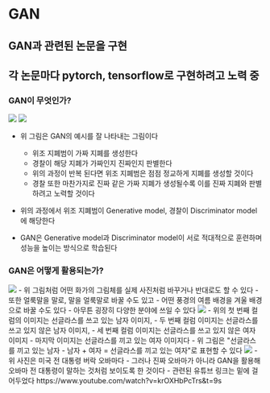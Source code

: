 # GAN
## GAN과 관련된 논문을 구현
## 각 논문마다 pytorch, tensorflow로 구현하려고 노력 중

### GAN이 무엇인가?
<img src = "https://post-phinf.pstatic.net/MjAxODA4MjRfNTkg/MDAxNTM1MDcxMzI2MzU3.1-EfJtLhJXRtO5cpOBhPmY_78sHXdLKlp4_dkPjAFTQg.lIW07gOqN4zT_47N6Jik8QEv-6TShocejgoK_nBV538g.PNG/1.PNG?type=w1200">
<img src = "https://t1.daumcdn.net/cfile/tistory/9928E6375B75872D17">

- 위 그림은 GAN의 예시를 잘 나타내는 그림이다  
  - 위조 지폐범이 가짜 지폐를 생성한다
  - 경찰이 해당 지폐가 가짜인지 진짜인지 판별한다
  - 위의 과정이 반복 된다면 위조 지폐범은 점점 정교하게 지폐를 생성할 것이다
  - 경찰 또한 마찬가지로 진짜 같은 가짜 지폐가 생성될수록 이를 진짜 지폐와 판별하려고 노력할 것이다

- 위의 과정에서 위조 지폐범이 Generative model, 경찰이 Discriminator model에 해당한다
- GAN은 Generative model과 Discriminator model이 서로 적대적으로 훈련하며 성능을 높이는 방식으로 학습된다


### GAN은 어떻게 활용되는가?
<img src = "https://post-phinf.pstatic.net/MjAxODA5MTRfMTQg/MDAxNTM2OTExMzUyNzgx.68AVr4HXMzoO5FXJfx2pVUMGD_WxoS-VpszKeuzVxUIg.gHBEL31cN2IvjSCWmq1SieXIpxq86-1lRjJvR1InKJ0g.PNG/4.PNG?type=w1200">
- 위 그림처럼 어떤 화가의 그림체를 실제 사진처럼 바꾸거나 반대로도 할 수 있다
- 또한 얼룩말을 말로, 말을 얼룩말로 바꿀 수도 있고
- 어떤 풍경의 여름 배경을 겨울 배경으로 바꿀 수도 있다
- 아무튼 굉장히 다양한 분야에 쓰일 수 있다

<img src = "https://encrypted-tbn0.gstatic.com/images?q=tbn:ANd9GcQ-qAX3fu25mpreT-teeFWUaA8uSbkADM-7RQ&usqp=CAU">
- 위의 첫 번째 컬럼의 이미지는 선글라스를 쓰고 있는 남자 이미지,
- 두 번째 컬럼 이미지는 선글라스를 쓰고 있지 않은 남자 이미지,
- 세 번째 컬럼 이미지는 선글라스를 쓰고 있지 않은 여자 이미지
- 마지막 이미지는 선글라스를 끼고 있는 여자 이미지다
- 위 그림은 "선글라스를 끼고 있는 남자 - 남자 + 여자 = 선글라스를 끼고 있는 여자"로 표현할 수 있다

<img src = "https://post-phinf.pstatic.net/MjAxODA5MTRfOSAg/MDAxNTM2OTExMjkzMTUx.bnRyP_mTW_2jZnz38XGMO0a6CaXQj_KQSnE1KUidXfIg.upHzPx3nyuy5PA8YGKklru_x-3bv2wgmDEXw-iP7xy0g.PNG/2.PNG?type=w1200">
- 위 사진은 미국 전 대통령 버락 오바마다
- 그러나 진짜 오바마가 아니라 GAN을 활용해 오바마 전 대통령이 말하는 것처럼 보이도록 한 것이다
- 관련된 유튜브 링크는 밑에 걸어두었다
https://www.youtube.com/watch?v=krOXHbPcTrs&t=9s
